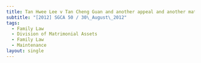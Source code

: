 ```yaml
---
title: Tan Hwee Lee v Tan Cheng Guan and another appeal and another matter
subtitle: "[2012] SGCA 50 / 30\_August\_2012"
tags:
  - Family Law
  - Division of Matrimonial Assets
  - Family Law
  - Maintenance
layout: single
---
```


